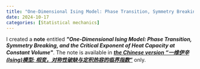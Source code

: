 ```yaml
---
title: "One-Dimensional Ising Model: Phase Transition, Symmetry Breaking, and the Critical Exponent of Heat Capacity at Constant Volume"
date: 2024-10-17
categories: [Statistical mechanics]
---
```


I created a **note** entitled ***"One-Dimensional Ising Model: Phase Transition, Symmetry Breaking, and the Critical Exponent of Heat Capacity at Constant Volume"***. The note is available in ***[the Chinese version “一维伊辛(Ising)模型: 相变，对称性破缺与定积热容的临界指数”](https://yzhacn.github.io/files/20241017_ising.pdf)*** only.
